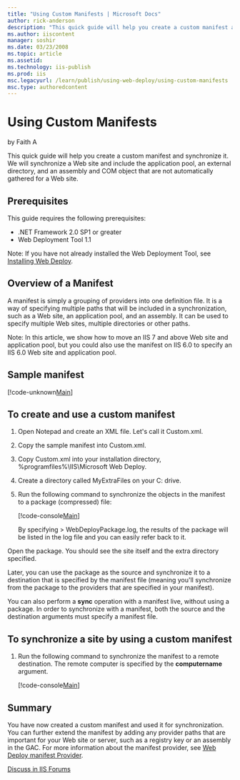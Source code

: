 ```yaml
---
title: "Using Custom Manifests | Microsoft Docs"
author: rick-anderson
description: "This quick guide will help you create a custom manifest and synchronize it. We will synchronize a Web site and include the application pool, an external dire..."
ms.author: iiscontent
manager: soshir
ms.date: 03/23/2008
ms.topic: article
ms.assetid: 
ms.technology: iis-publish
ms.prod: iis
msc.legacyurl: /learn/publish/using-web-deploy/using-custom-manifests
msc.type: authoredcontent
---
```

Using Custom Manifests
====================
by Faith A

This quick guide will help you create a custom manifest and synchronize it. We will synchronize a Web site and include the application pool, an external directory, and an assembly and COM object that are not automatically gathered for a Web site.

## Prerequisites

This guide requires the following prerequisites:

- .NET Framework 2.0 SP1 or greater
- Web Deployment Tool 1.1

Note: If you have not already installed the Web Deployment Tool, see [Installing Web Deploy](use-the-web-deployment-tool.md "Installing Web Deploy").

## Overview of a Manifest

A manifest is simply a grouping of providers into one definition file. It is a way of specifying multiple paths that will be included in a synchronization, such as a Web site, an application pool, and an assembly. It can be used to specify multiple Web sites, multiple directories or other paths.

Note: In this article, we show how to move an IIS 7 and above Web site and application pool, but you could also use the manifest on IIS 6.0 to specify an IIS 6.0 Web site and application pool.

## Sample manifest

[!code-unknown[Main](using-custom-manifests/samples/sample-127150-1.unknown)]

## To create and use a custom manifest

1. Open Notepad and create an XML file. Let's call it Custom.xml.
2. Copy the sample manifest into Custom.xml.
3. Copy Custom.xml into your installation directory, %programfiles%\IIS\Microsoft Web Deploy.
4. Create a directory called MyExtraFiles on your C: drive.
5. Run the following command to synchronize the objects in the manifest to a package (compressed) file:  

    [!code-console[Main](using-custom-manifests/samples/sample2.cmd)]

    By specifying &gt; WebDeployPackage.log, the results of the package will be listed in the log file and you can easily refer back to it.

Open the package. You should see the site itself and the extra directory specified.

Later, you can use the package as the source and synchronize it to a destination that is specified by the manifest file (meaning you'll synchronize from the package to the providers that are specified in your manifest).

You can also perform a **sync** operation with a manifest live, without using a package. In order to synchronize with a manifest, both the source and the destination arguments must specify a manifest file.

## To synchronize a site by using a custom manifest

1. Run the following command to synchronize the manifest to a remote destination. The remote computer is specified by the **computername** argument.  

    [!code-console[Main](using-custom-manifests/samples/sample3.cmd)]

## Summary

You have now created a custom manifest and used it for synchronization. You can further extend the manifest by adding any provider paths that are important for your Web site or server, such as a registry key or an assembly in the GAC. For more information about the manifest provider, see [Web Deploy manifest Provider](https://technet.microsoft.com/en-us/library/dd569104.aspx "MS Deploy manifest Provider").

[Discuss in IIS Forums](https://forums.iis.net/1144.aspx)